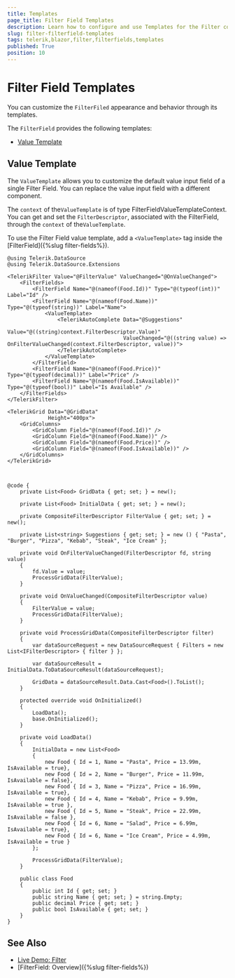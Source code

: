 ```yaml
---
title: Templates
page_title: Filter Field Templates
description: Learn how to configure and use Templates for the Filter component FilterField. The ValueTemplate allows users to input a filtering value in custom UI.
slug: filter-filterfield-templates
tags: telerik,blazor,filter,filterfields,templates
published: True
position: 10
---
```


# Filter Field Templates

You can customize the `FilterFiled` appearance and behavior through its templates.

The `FilterField` provides the following templates:

* [Value Template](#value-template)



## Value Template

The `ValueTemplate` allows you to customize the default value input field of a single Filter Field. You can replace the value input field with a different component.

The `context` of the`ValueTemplate` is of type FilterFieldValueTemplateContext. You can get and set the `FilterDescriptor`, associated with the FilterField, through the `context` of the`ValueTemplate`.

To use the Filter Field value template, add a `<ValueTemplate>` tag inside the [FilterField]({%slug filter-fields%}).

````CSHMTL
@using Telerik.DataSource
@using Telerik.DataSource.Extensions

<TelerikFilter Value="@FilterValue" ValueChanged="@OnValueChanged">
    <FilterFields>
        <FilterField Name="@(nameof(Food.Id))" Type="@(typeof(int))" Label="Id" />
        <FilterField Name="@(nameof(Food.Name))" Type="@(typeof(string))" Label="Name">
            <ValueTemplate>
                <TelerikAutoComplete Data="@Suggestions"
                                     Value="@((string)context.FilterDescriptor.Value)"
                                     ValueChanged="@((string value) => OnFilterValueChanged(context.FilterDescriptor, value))">
                </TelerikAutoComplete>
            </ValueTemplate>
        </FilterField>
        <FilterField Name="@(nameof(Food.Price))" Type="@(typeof(decimal))" Label="Price" />
        <FilterField Name="@(nameof(Food.IsAvailable))" Type="@(typeof(bool))" Label="Is Available" />
    </FilterFields>
</TelerikFilter>

<TelerikGrid Data="@GridData"
             Height="400px">
    <GridColumns>
        <GridColumn Field="@(nameof(Food.Id))" />
        <GridColumn Field="@(nameof(Food.Name))" />
        <GridColumn Field="@(nameof(Food.Price))" />
        <GridColumn Field="@(nameof(Food.IsAvailable))" />
    </GridColumns>
</TelerikGrid>



@code {
    private List<Food> GridData { get; set; } = new();

    private List<Food> InitialData { get; set; } = new();

    private CompositeFilterDescriptor FilterValue { get; set; } = new();

    private List<string> Suggestions { get; set; } = new () { "Pasta", "Burger", "Pizza", "Kebab", "Steak", "Ice Cream" };

    private void OnFilterValueChanged(FilterDescriptor fd, string value)
    {
        fd.Value = value;
        ProcessGridData(FilterValue);
    }

    private void OnValueChanged(CompositeFilterDescriptor value)
    {
        FilterValue = value;
        ProcessGridData(FilterValue);
    }

    private void ProcessGridData(CompositeFilterDescriptor filter)
    {
        var dataSourceRequest = new DataSourceRequest { Filters = new List<IFilterDescriptor> { filter } };

        var dataSourceResult = InitialData.ToDataSourceResult(dataSourceRequest);

        GridData = dataSourceResult.Data.Cast<Food>().ToList();
    }

    protected override void OnInitialized()
    {
        LoadData();
        base.OnInitialized();
    }

    private void LoadData()
    {
        InitialData = new List<Food>
        {
            new Food { Id = 1, Name = "Pasta", Price = 13.99m, IsAvailable = true},
            new Food { Id = 2, Name = "Burger", Price = 11.99m, IsAvailable = false},
            new Food { Id = 3, Name = "Pizza", Price = 16.99m, IsAvailable = true},
            new Food { Id = 4, Name = "Kebab", Price = 9.99m, IsAvailable = true },
            new Food { Id = 5, Name = "Steak", Price = 22.99m, IsAvailable = false },
            new Food { Id = 6, Name = "Salad", Price = 6.99m, IsAvailable = true},
            new Food { Id = 6, Name = "Ice Cream", Price = 4.99m, IsAvailable = true }
        };

        ProcessGridData(FilterValue);
    }

    public class Food
    {
        public int Id { get; set; }
        public string Name { get; set; } = string.Empty;
        public decimal Price { get; set; }
        public bool IsAvailable { get; set; }
    }
}
````

## See Also

  * [Live Demo: Filter](https://demos.telerik.com/blazor-ui/filter/templates)
  * [FilterField: Overview]({%slug filter-fields%})
